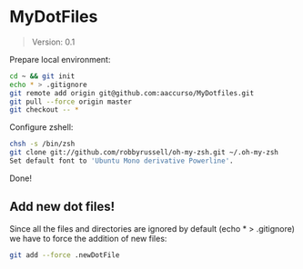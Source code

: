 # MyDotFiles #
> Version: 0.1

Prepare local environment:
```sh
cd ~ && git init
echo * > .gitignore
git remote add origin git@github.com:aaccurso/MyDotfiles.git
git pull --force origin master
git checkout -- *
```

Configure zshell:
```sh
chsh -s /bin/zsh
git clone git://github.com/robbyrussell/oh-my-zsh.git ~/.oh-my-zsh
Set default font to 'Ubuntu Mono derivative Powerline'.
```
Done!

## Add new dot files! ##
Since all the files and directories are ignored by default (echo * > .gitignore) we have to force the addition of new files:
```sh
git add --force .newDotFile
```
